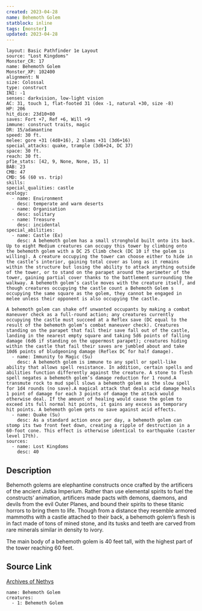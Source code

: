 ```yaml
---
created: 2023-04-28
name: Behemoth Golem
statblock: inline
tags: [monster]
updated: 2023-04-28
---
```

```statblock
layout: Basic Pathfinder 1e Layout
source: "Lost Kingdoms"
Monster_CR: 17
name: Behemoth Golem
Monster_XP: 102400
alignment: N
size: Colossal
type: construct
INI: -1
senses: darkvision, low-light vision
AC: 31, touch 1, flat-footed 31 (dex -1, natural +30, size -8)
HP: 206
hit_dice: 23d10+80
saves: Fort +7, Ref +6, Will +9
immune: construct traits, magic
DR: 15/adamantine
speed: 30 ft.
melee: gore +31 (4d8+16), 2 slams +31 (3d6+16)
special_attacks: quake, trample (3d6+24, DC 37)
space: 30 ft.
reach: 30 ft.
pf1e_stats: [42, 9, None, None, 15, 1]
BAB: 23
CMB: 47
CMD: 56 (60 vs. trip)
skills: 
special_qualities: castle
ecology:
  - name: Environment
    desc: temperate and warm deserts
  - name: Organisation
    desc: solitary
  - name: Treasure
    desc: incidental
special_abilities:
  - name: Castle (Ex)
    desc: A behemoth golem has a small stronghold built onto its back. Up to eight Medium creatures can occupy this tower by climbing onto the behemoth golem with a DC 25 Climb check (DC 10 if the golem is willing). A creature occupying the tower can choose either to hide in the castle’s interior, gaining total cover as long as it remains within the structure but losing the ability to attack anything outside of the tower, or to stand on the parapet around the perimeter of the tower, gaining partial cover thanks to the battlement surrounding the walkway. A behemoth golem’s castle moves with the creature itself, and though creatures occupying the castle count a Behemoth Golem s occupying the same square as the golem, they cannot be engaged in melee unless their opponent is also occupying the castle.

A behemoth golem can shake off unwanted occupants by making a combat maneuver check as a full-round action; any creatures currently occupying the castle must succeed at a Reflex save (DC equal to the result of the behemoth golem’s combat maneuver check). Creatures standing on the parapet that fail their save fall out of the castle, landing in the nearest empty square and taking 5d6 points of falling damage (6d6 if standing on the uppermost parapet); creatures hiding within the castle that fail their saves are jumbled about and take 10d6 points of bludgeoning damage (Reflex DC for half damage).
  - name: Immunity to Magic (Su)
    desc: A behemoth golem is immune to any spell or spell-like ability that allows spell resistance. In addition, certain spells and abilities function differently against the creature. A stone to flesh spell negates a behemoth golem’s damage reduction for 1 round.A transmute rock to mud spell slows a behemoth golem as the slow spell for 1d4 rounds (no save).A magical attack that deals acid damage heals 1 point of damage for each 3 points of damage the attack would otherwise deal. If the amount of healing would cause the golem to exceed its full normal hit points, it gains any excess as temporary hit points. A behemoth golem gets no save against acid effects.
  - name: Quake (Su)
    desc: As a standard action once per day, a behemoth golem can stomp its two front feet down, creating a ripple of destruction in a 60-foot cone. This effect is otherwise identical to earthquake (caster level 17th).
sources:
  - name: Lost Kingdoms
    desc: 40
```
## Description
Behemoth golems are elephantine constructs once crafted by the artificers of the ancient Jistka Imperium. Rather than use elemental spirits to fuel the constructs’ animation, artificers made pacts with demons, daemons, and devils from the evil Outer Planes, and bound their spirits to these titanic horrors to bring them to life. Though from a distance they resemble armored mammoths with a castle attached to their back, a behemoth golem’s flesh is in fact made of tons of mined stone, and its tusks and teeth are carved from rare minerals similar in density to ivory.

The main body of a behemoth golem is 40 feet tall, with the highest part of the tower reaching 60 feet.
## Source Link
[Archives of Nethys](https://aonprd.com/MonsterDisplay.aspx?ItemName=Behemoth%20Golem)
```encounter-table
name: Behemoth Golem
creatures:
  - 1: Behemoth Golem
```
